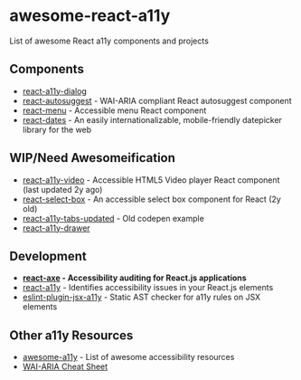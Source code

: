 # awesome-react-a11y
List of awesome React a11y components and projects

## Components

* [react-a11y-dialog](https://github.com/HugoGiraudel/react-a11y-dialog)
* [react-autosuggest](https://github.com/moroshko/react-autosuggest) - WAI-ARIA compliant React autosuggest component
* [react-menu](https://github.com/instructure-react/react-menu) - Accessible menu React component
* [react-dates](https://github.com/airbnb/react-dates) - An easily internationalizable, mobile-friendly datepicker library for the web

## WIP/Need Awesomeification
* [react-a11y-video](https://github.com/dben/react-a11y-video) - Accessible HTML5 Video player React component (last updated 2y ago)
* [react-select-box](https://github.com/instructure-react/react-select-box) - An accessible select box component for React (2y old)
* [react-a11y-tabs-updated](https://codepen.io/ahomu/pen/qNQqak?editors=0010) - Old codepen example
* [react-a11y-drawer](https://codepen.io/ahomu/pen/jAQymb?editors=0110)

## Development
* **[react-axe](https://github.com/dequelabs/react-axe) - Accessibility auditing for React.js applications**
* [react-a11y](https://github.com/reactjs/react-a11y) - Identifies accessibility issues in your React.js elements
* [eslint-plugin-jsx-a11y](https://github.com/evcohen/eslint-plugin-jsx-a11y) - Static AST checker for a11y rules on JSX elements

## Other a11y Resources
* [awesome-a11y](https://github.com/brunopulis/awesome-a11y#development-testing-and-validators) - List of awesome accessibility resources
* [WAI-ARIA Cheat Sheet](http://karlgroves-sandbox.com/CheatSheets/ARIA-Cheatsheet.html)
